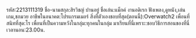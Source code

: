 รหัส:2213111319
ชื่อ-นามสกุล:สิรวิชญ์ ปานอยู่
ชื่อเล่น:แม็กค์
งานอดิเรก  ฟังเพลง,ดูหนัง,เล่นเกม,ชกมวย
อาชีพในอนาคต:โปรแกรมเมอร์
สิ่งที่ตัวเองชอบที่สุด(ตอนนี้):Overwatch2
เพื่อนที่สนิทที่สุด:โร
เพื่อนที่เป็นความหวังในกลุ่ม:ทุกคนในกลุ่ม
มาเรียนที่นี่เพราะ:ชอบวิธีการสอนของที่นี่
เวลานอน:23.00น.